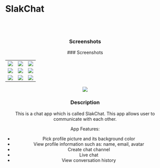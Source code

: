 <h1> SlakChat </h1> 
<br>

<div align="center">
<br>

<h3> Screenshots </h3> 
### Screenshots

<table align="center" border="0">

<tr>
<td> <img src="https://i.imgur.com/PvYiyI8.png"> </td>
<td> <img src="https://i.imgur.com/ORn9p8g.png"> </td>
<td> <img src="https://i.imgur.com/2GoMHmo.png"> </td>
</tr>

<tr>
<td> <img src="https://i.imgur.com/aFVV1xS.png"> </td>
<td> <img src="https://i.imgur.com/IVjEIaj.png"> </td>
<td> <img src="https://i.imgur.com/yp5fgND.png"> </td>
</tr>

<tr>
<td> <img src="https://i.imgur.com/WzVOVdK.png"> </td>
<td> <img src="https://i.imgur.com/KofrpnM.png"> </td>
<td> <img src="https://i.imgur.com/WdcaiyW.png"> </td>
</tr>

</table>
<tr>
<td> <img src="https://i.imgur.com/prteUPa.jpg"> </td>
</tr>

### Description

This is a chat app which is called SlakChat. This app allows user to communicate with each other.

App Features:

* Pick profile picture and its background color
* View profile information such as: name, email, avatar 
* Create chat channel
* Live chat
* View conversation history
